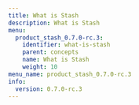 ```yaml
---
title: What is Stash
description: What is Stash
menu:
  product_stash_0.7.0-rc.3:
    identifier: what-is-stash
    parent: concepts
    name: What is Stash
    weight: 10
menu_name: product_stash_0.7.0-rc.3
info:
  version: 0.7.0-rc.3
---
```


